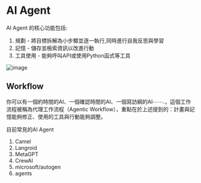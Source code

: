 # AI Agent 
AI Agent 的核心功能包括:
  1. 規劃 - 將目標拆解為小步驟並逐一執行,同時進行自我反思與學習
  2. 記憶 - 儲存並檢索資訊以改進行動
  3. 工具使用 - 能夠呼叫API或使用Python函式等工具

![image](https://github.com/user-attachments/assets/b05dfff3-b7f2-4df1-8ac9-e4025c41a8a0)

## Workflow 
你可以有一個約時間的AI、一個確認時間的AI、一個寫訪綱的AI⋯⋯.，這個工作流程被稱為代理工作流程（Agentic Workflow），重點在於上述提到的：計畫與記憶能夠修正、使用的工具與行動能夠調整。

目前常見的AI Agent
1. Camel
2. Langroid
3. MetaGPT
4. CrewAI
5. microsoft/autogen
6. agents
